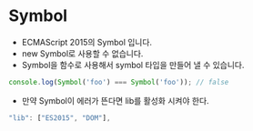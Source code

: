 # Symbol

- ECMAScript 2015의 Symbol 입니다.
- new Symbol로 사용할 수 없습니다.
- Symbol을 함수로 사용해서 symbol 타입을 만들어 낼 수 있습니다.

```typescript
console.log(Symbol('foo') === Symbol('foo')); // false 
```
- 만약 Symbol이 에러가 뜬다면 lib를 활성화 시켜야 한다.
```typescript
"lib": ["ES2015", "DOM"], 
```